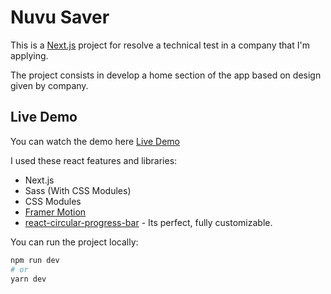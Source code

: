 # Nuvu Saver

This is a [Next.js](https://nextjs.org/) project for resolve a technical test in a company that I'm applying.

The project consists in develop a home section of the app based on design given by company.

## Live Demo

You can watch the demo here
[Live Demo](https://nuvu-saver.vercel.app/)

I used these react features and libraries:

-   Next.js
-   Sass (With CSS Modules)
-   CSS Modules
-   [Framer Motion](https://www.framer.com/api/motion/)
-   [react-circular-progress-bar](https://www.npmjs.com/package/react-circular-progressbar) - Its perfect, fully customizable.

You can run the project locally:

```bash
npm run dev
# or
yarn dev
```
